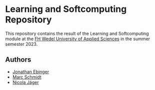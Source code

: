 # Learning and Softcomputing Repository

This repository contains the result of the Learning and Softcomputing module at the [FH Wedel University of Applied Sciences](https://github.com/fh-wedel) in the summer semester 2023. 

## Authors
- [Jonathan Ebinger](https://github.com/je223xafhw)
- [Marc Schmidt](https://github.com/mschmidt1703)
- [Nicola Jäger](https://github.com/tech-nickel)